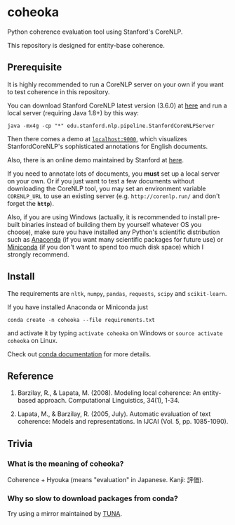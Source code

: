 # coheoka

Python coherence evaluation tool using Stanford's CoreNLP.

This repository is designed for entity-base coherence.

## Prerequisite

It is highly recommended to run a CoreNLP server on your own if you want to test coherence in this repository.

You can download Stanford CoreNLP latest version (3.6.0) at [here](http://stanfordnlp.github.io/CoreNLP/download.html) and run a local server (requiring Java 1.8+) by this way:

```
java -mx4g -cp "*" edu.stanford.nlp.pipeline.StanfordCoreNLPServer
```

Then there comes a demo at [`localhost:9000`](http://localhost:9000/), which visualizes StanfordCoreNLP's sophisticated annotations for English documents.

Also, there is an online demo maintained by Stanford at [here](http://corenlp.run/).

If you need to annotate lots of documents, you **must** set up a local server on your own. Or if you just want to test a few documents without downloading the CoreNLP tool, you may set an environment variable `CORENLP_URL` to use an existing server (e.g. `http://corenlp.run/` and don't forget the **`http`**).

Also, if you are using Windows (actually, it is recommended to install pre-built binaries instead of building them by yourself whatever OS you choose), make sure you have installed any Python's scientific distribution such as [Anaconda](https://www.continuum.io/downloads) (if you want many scientific packages for future use) or [Miniconda](http://conda.pydata.org/miniconda.html) (if you don't want to spend too much disk space) which I strongly recommend.

## Install

The requirements are `nltk`, `numpy`, `pandas`, `requests`, `scipy` and `scikit-learn`.

If you have installed Anaconda or Miniconda just
```
conda create -n coheoka --file requirements.txt
```
and activate it by typing `activate coheoka` on Windows or `source activate coheoka` on Linux.

Check out [conda documentation](http://conda.pydata.org/docs/using/envs.html#create-an-environment) for more details.

## Reference
1. Barzilay, R., & Lapata, M. (2008).
    Modeling local coherence: An entity-based approach.
    Computational Linguistics, 34(1), 1-34.

2. Lapata, M., & Barzilay, R. (2005, July).
    Automatic evaluation of text coherence: Models and representations.
    In IJCAI (Vol. 5, pp. 1085-1090).

## Trivia

### What is the meaning of coheoka?

Coherence + Hyouka (means "evaluation" in Japanese. Kanji: 評価).

### Why so slow to download packages from conda?

Try using a mirror maintained by [TUNA](https://mirrors.tuna.tsinghua.edu.cn/help/anaconda/).
